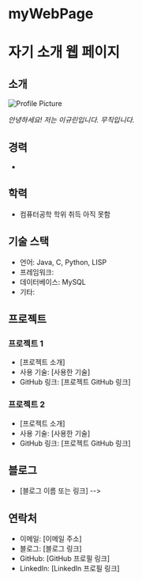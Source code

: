 # myWebPage


# 자기 소개 웹 페이지

## 소개

![Profile Picture](https://lh3.googleusercontent.com/rTpk4N_lyx6VWWWK1kjeKyt2Q9cotfQxud740-MZoj74GUyJ_6tg4cYiXRfyNC8d9gDiNidcTNXa_l4xzsF0HZ0fLZl9QUWgCBMtZClQ)
<br>

*안녕하세요! 저는 이규린입니다. 무직입니다.*

## 경력
- 

## 학력
- 컴퓨터공학 학위 취득 아직 못함

## 기술 스택
- 언어: Java, C, Python, LISP
- 프레임워크: 
- 데이터베이스: MySQL
- 기타: 

## 프로젝트
### 프로젝트 1
- [프로젝트 소개]
- 사용 기술: [사용한 기술]
- GitHub 링크: [프로젝트 GitHub 링크]

### 프로젝트 2
- [프로젝트 소개]
- 사용 기술: [사용한 기술]
- GitHub 링크: [프로젝트 GitHub 링크]

## 블로그
- [블로그 이름 또는 링크] -->

## 연락처
- 이메일: [이메일 주소]
- 블로그: [블로그 링크]
- GitHub: [GitHub 프로필 링크]
- LinkedIn: [LinkedIn 프로필 링크]
